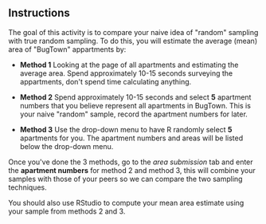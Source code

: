 ## Instructions
The goal of this activity is to compare your naive idea of "random" sampling with true random sampling. To do this, you will estimate the average (mean) area of "BugTown" appartments by:

* **Method 1** Looking at the page of all apartments and estimating the average area. Spend approximately 10-15 seconds surveying the appartments, don't spend time calculating anything.

* **Method 2** Spend approximately 10-15 seconds and select **5** apartment numbers that you believe represent all apartments in BugTown. This is your naive "random" sample, record the apartment numbers for later.

* **Method 3** Use the drop-down menu to have R randomly select **5** apartments for you. The apartment numbers and areas will be listed below the drop-down menu.

Once you've done the 3 methods, go to the *area submission* tab and enter the **apartment numbers** for method 2 and method 3, this will combine your samples with those of your peers so we can compare the two sampling techniques.

You should also use RStudio to compute your mean area estimate using your sample from methods 2 and 3.